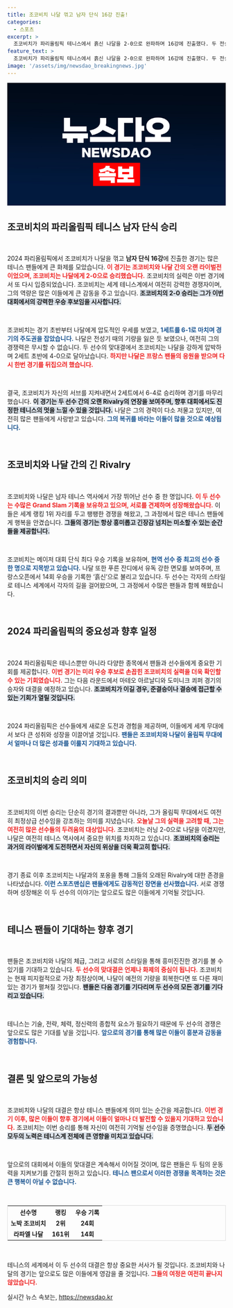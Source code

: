 ```yaml
---
title: 조코비치 나달 꺾고 남자 단식 16강 진출!
categories:
  - 스포츠
excerpt: >
  조코비치가 파리올림픽 테니스에서 흙신 나달을 2-0으로 완파하며 16강에 진출했다. 두 전설의 라이벌전은 예상과 달리 조코비치의 압승으로 끝났고, 그는 다음 경기에서 강력한 우승후보로 출격한다.
feature_text: >
  조코비치가 파리올림픽 테니스에서 흙신 나달을 2-0으로 완파하며 16강에 진출했다. 두 전설의 라이벌전은 예상과 달리 조코비치의 압승으로 끝났고, 그는 다음 경기에서 강력한 우승후보로 출격한다.
image: '/assets/img/newsdao_breakingnews.jpg'
---
```


<p><img src="/assets/img/newsdao_breakingnews.jpg" alt="ontimetimes 속보" /></p>

<h2 data-ke-size="size26">조코비치의 파리올림픽 테니스 남자 단식 승리</h2>

<p data-ke-size="size16">&nbsp;</p>

<p>2024 파리올림픽에서 조코비치가 나달을 꺾고 <strong>남자 단식 16강</strong>에 진출한 경기는 많은 테니스 팬들에게 큰 화제를 모았습니다. <b><span style="color: #ee2323;">이 경기는 조코비치와 나달 간의 오랜 라이벌전이었으며, 조코비치는 나달에게 2-0으로 승리했습니다.</span></b> 조코비치의 실력은 이번 경기에서 또 다시 입증되었습니다. 조코비치는 세계 테니스계에서 여전히 강력한 경쟁자이며, 그의 역량은 많은 이들에게 큰 감동을 주고 있습니다. <b><span style="background-color: #21538527;">조코비치의 2-0 승리는 그가 이번 대회에서의 강력한 우승 후보임을 시사합니다.</span></b> </p>

<p data-ke-size="size16">&nbsp;</p>

<p>조코비치는 경기 초반부터 나달에게 압도적인 우세를 보였고, <b><span style="color: #1a5490;">1세트를 6-1로 마치며 경기의 주도권을 잡았습니다.</span></b> 나달은 전성기 때의 기량을 잃은 듯 보였으나, 여전히 그의 경쟁력은 무시할 수 없습니다. 두 선수의 맞대결에서 조코비치는 나달을 강하게 압박하며 2세트 초반에 4-0으로 달아났습니다. <b><span style="color: #ee2323;">하지만 나달은 프랑스 팬들의 응원을 받으며 다시 한번 경기를 뒤집으려 했습니다.</span></b> </p>

<p data-ke-size="size16">&nbsp;</p>

<p>결국, 조코비치가 자신의 서브를 지켜내면서 2세트에서 6-4로 승리하며 경기를 마무리했습니다. <b><span style="background-color: #21538527;">이 경기는 두 선수 간의 오랜 Rivalry의 연장을 보여주며, 향후 대회에서도 진정한 테니스의 멋을 느낄 수 있을 것입니다.</span></b> 나달은 그의 경력이 다소 저물고 있지만, 여전히 많은 팬들에게 사랑받고 있습니다. <b><span style="color: #1a5490;">그의 복귀를 바라는 이들이 많을 것으로 예상됩니다.</span></b></p>

<p data-ke-size="size16">&nbsp;</p>

<h2 data-ke-size="size26">조코비치와 나달 간의 긴 Rivalry</h2>

<p data-ke-size="size16">&nbsp;</p>

<p>조코비치와 나달은 남자 테니스 역사에서 가장 뛰어난 선수 중 한 명입니다. <b><span style="color: #ee2323;">이 두 선수는 수많은 Grand Slam 기록을 보유하고 있으며, 서로를 견제하며 성장해왔습니다.</span></b> 이들은 세계 랭킹 1위 자리를 두고 팽팽한 경쟁을 해왔고, 그 과정에서 많은 테니스 팬들에게 행복을 안겼습니다. <b><span style="background-color: #21538527;">그들의 경기는 항상 흥미롭고 긴장감 넘치는 미소할 수 있는 순간들을 제공합니다.</span></b> </p>

<p data-ke-size="size16">&nbsp;</p>

<p>조코비치는 메이저 대회 단식 최다 우승 기록을 보유하며, <b><span style="color: #1a5490;">현역 선수 중 최고의 선수 중 한 명으로 지목받고 있습니다.</span></b> 나달 또한 푸른 잔디에서 유독 강한 면모를 보여주며, 프랑스오픈에서 14회 우승을 기록한 ‘흙신’으로 불리고 있습니다. 두 선수는 각자의 스타일로 테니스 세계에서 각자의 길을 걸어왔으며, 그 과정에서 수많은 팬들과 함께 해왔습니다. </p>

<p data-ke-size="size16">&nbsp;</p>

<h2 data-ke-size="size26">2024 파리올림픽의 중요성과 향후 일정</h2>

<p data-ke-size="size16">&nbsp;</p>

<p>2024 파리올림픽은 테니스뿐만 아니라 다양한 종목에서 팬들과 선수들에게 중요한 기회를 제공합니다. <b><span style="color: #ee2323;">이번 경기는 미리 우승 후보로 손꼽힌 조코비치의 실력을 더욱 확인할 수 있는 기회였습니다.</span></b> 그는 다음 라운드에서 마테오 아르날디와 도미니크 쾨퍼 경기의 승자와 대결을 예정하고 있습니다. <b><span style="background-color: #21538527;">조코비치가 이길 경우, 준결승이나 결승에 접근할 수 있는 기회가 열릴 것입니다.</span></b> </p>

<p data-ke-size="size16">&nbsp;</p>

<p>2024 파리올림픽은 선수들에게 새로운 도전과 경험을 제공하며, 이들에게 세계 무대에서 보다 큰 성취와 성장을 이끌어낼 것입니다. <b><span style="color: #1a5490;">팬들은 조코비치와 나달이 올림픽 무대에서 얼마나 더 많은 성과를 이룰지 기대하고 있습니다.</span></b> </p>

<p data-ke-size="size16">&nbsp;</p>

<h2 data-ke-size="size26">조코비치의 승리 의미</h2>

<p data-ke-size="size16">&nbsp;</p>

<p>조코비치의 이번 승리는 단순히 경기의 결과뿐만 아니라, 그가 올림픽 무대에서도 여전히 최정상급 선수임을 강조하는 의미를 지녔습니다. <b><span style="color: #ee2323;">오늘날 그의 실력을 고려할 때, 그는 여전히 많은 선수들의 두려움의 대상입니다.</span></b> 조코비치는 러닝 2-0으로 나달을 이겼지만, 나달은 여전히 테니스 역사에서 중요한 위치를 차지하고 있습니다. <b><span style="background-color: #21538527;">조코비치의 승리는 과거의 라이벌에게 도전하면서 자신의 위상을 더욱 확고히 합니다.</span></b> </p>

<p data-ke-size="size16">&nbsp;</p>

<p>경기 종료 이후 조코비치는 나달과의 포옹을 통해 그들의 오래된 Rivalry에 대한 존경을 나타냈습니다. <b><span style="color: #1a5490;">이런 스포츠맨십은 팬들에게도 감동적인 장면을 선사했습니다.</span></b> 서로 경쟁하며 성장해온 이 두 선수의 이야기는 앞으로도 많은 이들에게 기억될 것입니다. </p>

<p data-ke-size="size16">&nbsp;</p>

<h2 data-ke-size="size26">테니스 팬들이 기대하는 향후 경기</h2>

<p data-ke-size="size16">&nbsp;</p>

<p>팬들은 조코비치와 나달의 체급, 그리고 서로의 스타일을 통해 흥미진진한 경기를 볼 수 있기를 기대하고 있습니다. <b><span style="color: #ee2323;">두 선수의 맞대결은 언제나 화제의 중심이 됩니다.</span></b> 조코비치는 현재 피지컬적으로 가장 최정상이며, 나달이 예전의 기량을 회복한다면 또 다른 재미있는 경기가 펼쳐질 것입니다. <b><span style="background-color: #21538527;">팬들은 다음 경기를 기다리며 두 선수의 모든 경기를 기다리고 있습니다.</span></b> </p>

<p data-ke-size="size16">&nbsp;</p>

<p>테니스는 기술, 전략, 체력, 정신력의 종합적 요소가 필요하기 때문에 두 선수의 경쟁은 앞으로도 많은 기대를 낳을 것입니다. <b><span style="color: #1a5490;">앞으로의 경기를 통해 많은 이들이 흥분과 감동을 경험합니다.</span></b> </p>

<p data-ke-size="size16">&nbsp;</p>

<h2 data-ke-size="size26">결론 및 앞으로의 가능성</h2>

<p data-ke-size="size16">&nbsp;</p>

<p>조코비치와 나달의 대결은 항상 테니스 팬들에게 의미 있는 순간을 제공합니다. <b><span style="color: #ee2323;">이번 경기 이후, 많은 이들이 향후 경기에서 이들이 얼마나 더 발전할 수 있을지 기대하고 있습니다.</span></b> 조코비치는 이번 승리를 통해 자신이 여전히 기억될 선수임을 증명했습니다. <b><span style="background-color: #21538527;">두 선수 모두의 노력은 테니스계 전체에 큰 영향을 미치고 있습니다.</span></b> </p>

<p data-ke-size="size16">&nbsp;</p>

<p>앞으로의 대회에서 이들의 맞대결은 계속해서 이어질 것이며, 많은 팬들은 두 팀의 운동력을 지켜보기를 간절히 원하고 있습니다. <b><span style="color: #1a5490;">테니스 팬으로서 이러한 경쟁을 목격하는 것은 큰 행복이 아닐 수 없습니다.</span></b> </p>

<p data-ke-size="size16">&nbsp;</p>

<table style="width: 100%; border: 1px solid #ddd;">
    <tr>
        <th>선수명</th>
        <th>랭킹</th>
        <th>우승 기록</th>
    </tr>
    <tr>
        <td style="text-align: center; height: 17px;"><b>노박 조코비치</b></td>
        <td style="text-align: center; height: 17px;"><b>2위</b></td>
        <td style="text-align: center; height: 17px;"><b>24회</b></td>
    </tr>
    <tr>
        <td style="text-align: center; height: 17px;"><b>라파엘 나달</b></td>
        <td style="text-align: center; height: 17px;"><b>161위</b></td>
        <td style="text-align: center; height: 17px;"><b>14회</b></td>
    </tr>
</table>

<p data-ke-size="size16">&nbsp;</p>

<p>테니스의 세계에서 이 두 선수의 대결은 항상 중요한 서사가 될 것입니다. 조코비치와 나달의 경기는 앞으로도 많은 이들에게 영감을 줄 것입니다. <b><span style="color: #ee2323;">그들의 여정은 여전히 끝나지 않았습니다.</span></b></p>
실시간 뉴스 속보는, <a href="https://newsdao.kr" rel="dofollow">https://newsdao.kr</a>


